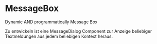 # MessageBox
Dynamic AND programmatically Message Box


Zu entwickeln ist eine MessageDialog Component zur Anzeige beliebiger Textmeldungen aus jedem beliebigen Kontext heraus.

